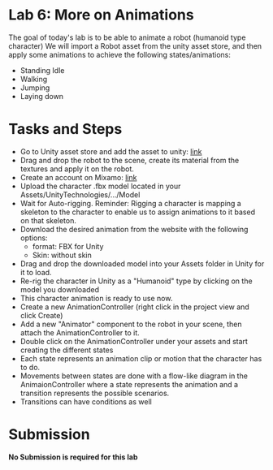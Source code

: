 # Lab 6: More on Animations

The goal of today's lab is to be able to animate a robot (humanoid type character)
We will import a Robot asset from the unity asset store, and then apply some animations to achieve the following states/animations:
* Standing Idle
* Walking
* Jumping
* Laying down

# Tasks and Steps

* Go to Unity asset store and add the asset to unity: [link](https://assetstore.unity.com/packages/3d/characters/robots/robot-kyle-urp-4696)
* Drag and drop the robot to the scene, create its material from the textures and apply it on the robot. 
* Create an account on Mixamo: [link](https://www.mixamo.com/)
* Upload the character .fbx model located in your Assets/UnityTechnologies/.../Model 
* Wait for Auto-rigging. Reminder: Rigging a character is mapping a skeleton to the character to enable us to assign animations to it based on that skeleton. 
* Download the desired animation from the website with the following options: 
    * format: FBX for Unity 
    * Skin: without skin 
* Drag and drop the downloaded model into your Assets folder in Unity for it to load. 
* Re-rig the character in Unity as a "Humanoid" type by clicking on the model you downloaded 
* This character animation is ready to use now. 
* Create a new AnimationController (right click in the project view and click Create) 
* Add a new "Animator" component to the robot in your scene, then attach the AnimationController to it. 
* Double click on the AnimationController under your assets and start creating the different states
* Each state represents an animation clip or motion that the character has to do.
* Movements between states are done with a flow-like diagram in the AnimaionController where a state represents the animation and a transition represents the possible scenarios.
* Transitions can have conditions as well 

# Submission
**No Submission is required for this lab** 
 
